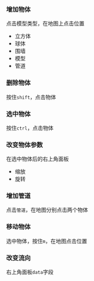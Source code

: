 ### 增加物体
点击模型类型，在地图上点击位置
+ 立方体
+ 球体
+ 围墙
+ 模型
+ 管道
### 删除物体
按住`shift`，点击物体
### 选中物体
按住`ctrl`，点击物体
### 改变物体参数
在选中物体后的右上角面板
+ 缩放
+ 旋转
### 增加管道
点击`管道`，在地图分别点击两个物体
### 移动物体
选中物体，按住`m`，在地图点击位置
### 改变流向
右上角面板`data`字段